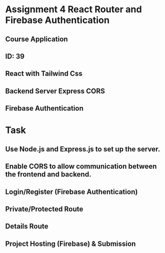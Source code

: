 # Assignment 4 React Router and Firebase Authentication

## Course Application
## ID: 39
## React with Tailwind Css
## Backend Server Express CORS
## Firebase Authentication

# Task
## Use Node.js and Express.js to set up the server.
## Enable CORS to allow communication between the frontend and backend.
## Login/Register (Firebase Authentication)
## Private/Protected Route
## Details Route
## Project Hosting (Firebase) & Submission
